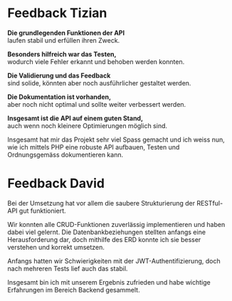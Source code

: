 # Feedback Tizian
**Die grundlegenden Funktionen der API**  
laufen stabil und erfüllen ihren Zweck.

**Besonders hilfreich war das Testen,**  
wodurch viele Fehler erkannt und behoben werden konnten.

**Die Validierung und das Feedback**  
sind solide, könnten aber noch ausführlicher gestaltet werden.

**Die Dokumentation ist vorhanden,**  
aber noch nicht optimal und sollte weiter verbessert werden.

**Insgesamt ist die API auf einem guten Stand,**  
auch wenn noch kleinere Optimierungen möglich sind.

Insgesamt hat mir das Projekt sehr viel Spass gemacht und ich weiss nun, wie ich mittels PHP eine robuste API aufbauen, Testen und Ordnungsgemäss dokumentieren kann.


# Feedback David

Bei der Umsetzung hat vor allem die saubere Strukturierung der RESTful-API gut funktioniert.

Wir konnten alle CRUD-Funktionen zuverlässig implementieren und haben dabei viel gelernt.
Die Datenbankbeziehungen stellten anfangs eine Herausforderung dar, doch mithilfe des ERD konnte ich sie besser verstehen und korrekt umsetzen.

Anfangs hatten wir Schwierigkeiten mit der JWT-Authentifizierung, doch nach mehreren Tests lief auch das stabil.

Insgesamt bin ich mit unserem Ergebnis zufrieden und habe wichtige Erfahrungen im Bereich Backend gesammelt.